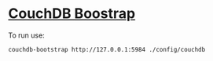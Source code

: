 # [CouchDB Boostrap](https://github.com/eHealthAfrica/couchdb-bootstrap)

To run use:

    couchdb-bootstrap http://127.0.0.1:5984 ./config/couchdb
